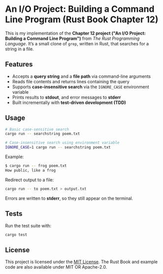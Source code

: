 # An I/O Project: Building a Command Line Program (Rust Book Chapter 12)

This is my implementation of the **Chapter 12 project ("An I/O Project: Building a Command Line Program")** from *The Rust Programming Language*.
It’s a small clone of `grep`, written in Rust, that searches for a string in a file.

## Features

* Accepts a **query string** and a **file path** via command-line arguments
* Reads file contents and returns lines containing the query
* Supports **case-insensitive search** via the `IGNORE_CASE` environment variable
* Prints results to **stdout**, and error messages to **stderr**
* Built incrementally with **test-driven development (TDD)**

## Usage

```bash
# Basic case-sensitive search
cargo run -- searchstring poem.txt

# Case-insensitive search using environment variable
IGNORE_CASE=1 cargo run -- searchstring poem.txt
```

Example:

```bash
$ cargo run -- frog poem.txt
How public, like a frog
```

Redirect output to a file:

```bash
cargo run -- to poem.txt > output.txt
```

Errors are written to **stderr**, so they still appear on the terminal.

## Tests

Run the test suite with:

```bash
cargo test
```

## License

This project is licensed under the [MIT License](LICENSE).
The Rust Book and example code are also available under MIT OR Apache-2.0.
